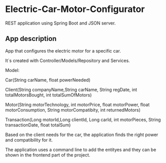 # Electric-Car-Motor-Configurator
REST application using Spring Boot and JSON server.

## App description

App that configures the electric motor for a specific car.

It`s created with Controller/Models/Repository and Services.

Model:

Car(String carName, float powerNeeded)

Client(String companyName,String carName, String regDate, int totalMotorsBought, int totalSumOfMotors)

Motor(String motorTechnology, int motorPrice, float motorPower, float motorConsumption, String motorCompatibity, int returnedMotors)

Transaction(Long motorId,Long clientId, Long carId, int motorPieces, String transactionDate, float totalSum)

Based on the client needs for the car, the application finds the right power and compatibility for it.

The application uses a command line to add the entityes and they can be shown in the frontend part of the project.
